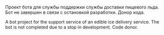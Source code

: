 Проект бота для службы поддержки службы доставки пищевого льда.
Бот не завершен в связи с остановкой разработки. Донор кода.

A bot project for the support service of an edible ice delivery service.
The bot is not completed due to a stop in development. Code donor.